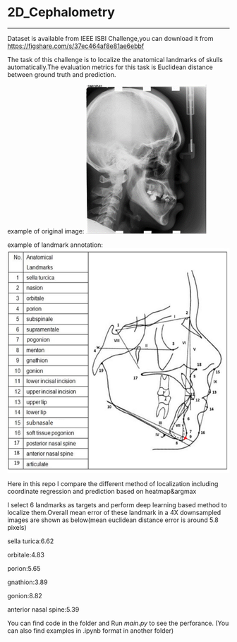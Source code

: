 # 2D_Cephalometry
------------------------------------------------------------------------------------------------------------------------------------------
Dataset is available from IEEE ISBI Challenge,you can download it from https://figshare.com/s/37ec464af8e81ae6ebbf

The task of this challenge is to localize the anatomical landmarks of skulls automatically.The evaluation metrics for this task is Euclidean distance between ground truth and prediction.

example of original image:
![image](http://github.com/Wxy-24/2D_Cephalometry/raw/master/2D_cephalometry/img/original.png)

example of landmark annotation:
![image](http://github.com/Wxy-24/2D_Cephalometry/raw/master/2D_cephalometry/img/annotation.png)




Here in this repo I compare the different method of localization including coordinate regression and prediction based on heatmap&argmax



I select 6 landmarks as targets and perform deep learning based method to localize them.Overall mean error of these landmark in a 4X downsampled images are shown as below(mean euclidean distance error is around 5.8 pixels)



sella turica:6.62

orbitale:4.83

porion:5.65

gnathion:3.89

gonion:8.82

anterior nasal spine:5.39

You can find code in the folder and Run *main.py* to see the perforance.
(You can also find examples in .ipynb format in another folder)
